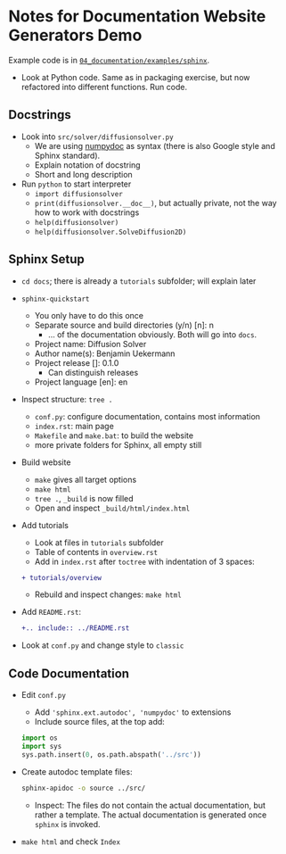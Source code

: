 # Notes for Documentation Website Generators Demo

Example code is in [`04_documentation/examples/sphinx`](https://github.com/Simulation-Software-Engineering/Lecture-Material/tree/main/04_documentation/examples/sphinx).

- Look at Python code. Same as in packaging exercise, but now refactored into different functions. Run code.

## Docstrings

- Look into `src/solver/diffusionsolver.py`
    - We are using [numpydoc](https://numpydoc.readthedocs.io/en/latest/) as syntax (there is also Google style and Sphinx standard).
    - Explain notation of docstring
    - Short and long description
- Run `python` to start interpreter
    - `import diffusionsolver`
    - `print(diffusionsolver.__doc__)`, but actually private, not the way how to work with docstrings
    - `help(diffusionsolver)`
    - `help(diffusionsolver.SolveDiffusion2D)`

## Sphinx Setup

- `cd docs`; there is already a `tutorials` subfolder; will explain later
- `sphinx-quickstart`
    - You only have to do this once
    - Separate source and build directories (y/n) [n]: n
        - ... of the documentation obviously. Both will go into `docs`.
    - Project name: Diffusion Solver
    - Author name(s): Benjamin Uekermann
    - Project release []: 0.1.0
        - Can distinguish releases
    - Project language [en]: en
- Inspect structure: `tree .`
    - `conf.py`: configure documentation, contains most information
    - `index.rst`: main page
    - `Makefile` and `make.bat`: to build the website
    - more private folders for Sphinx, all empty still
- Build website
    - `make` gives all target options
    - `make html`
    - `tree .`, `_build` is now filled
    - Open and inspect `_build/html/index.html`
- Add tutorials
    - Look at files in `tutorials` subfolder
    - Table of contents in `overview.rst`
    - Add in `index.rst` after `toctree` with indentation of 3 spaces:

    ```diff
    + tutorials/overview
    ```

    - Rebuild and inspect changes: `make html`
- Add `README.rst`:

    ```diff
    +.. include:: ../README.rst
    ```

- Look at `conf.py` and change style to `classic`

## Code Documentation

- Edit `conf.py`
    - Add `'sphinx.ext.autodoc', 'numpydoc'` to extensions
    - Include source files, at the top add:

    ```python
    import os
    import sys
    sys.path.insert(0, os.path.abspath('../src'))
    ```

- Create autodoc template files:

  ```bash
  sphinx-apidoc -o source ../src/
  ```

    - Inspect: The files do not contain the actual documentation, but rather a template. The actual documentation is generated once `sphinx` is invoked.
- `make html` and check `Index`
